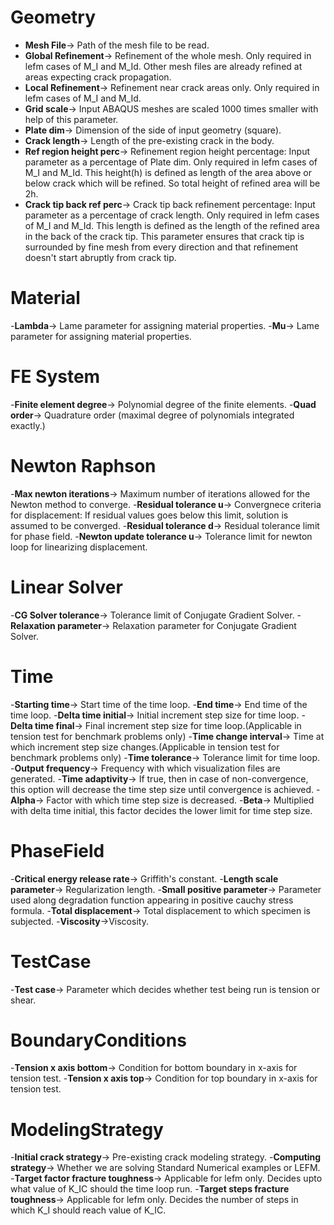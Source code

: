 # Geometry
- **Mesh File**-> Path of the mesh file to be read.
- **Global Refinement**-> Refinement of the whole mesh. Only required in lefm cases of M_I and M_Id. Other mesh files are already refined at areas expecting crack propagation.
- **Local Refinement**-> Refinement near crack areas only. Only required in lefm cases of M_I and M_Id.
- **Grid scale**-> Input ABAQUS meshes are scaled 1000 times smaller with help of this parameter.
- **Plate dim**-> Dimension of the side of input geometry (square).
- **Crack length**-> Length of the pre-existing crack in the body.
- **Ref region height perc**-> Refinement region height percentage: Input parameter as a percentage of Plate dim. Only required in lefm cases of M_I and M_Id. This height(h) is defined as length of the area above or below crack which will be refined. So total height of refined area will be 2h. 
- **Crack tip back ref perc**-> Crack tip back refinement percentage: Input parameter as a percentage of crack length. Only required in lefm cases of M_I and M_Id. This length is defined as the length of the refined area in the back of the crack tip. This parameter ensures that crack tip is surrounded by fine mesh from every direction and that refinement doesn't start abruptly from crack tip.

# Material
-**Lambda**-> Lame parameter for assigning material properties.
-**Mu**-> Lame parameter for assigning material properties.

# FE System
-**Finite element degree**->  Polynomial degree of the finite elements.
-**Quad order**-> Quadrature order (maximal degree of polynomials integrated exactly.)

# Newton Raphson
-**Max newton iterations**-> Maximum number of iterations allowed for the Newton method to converge.
-**Residual tolerance u**-> Convergnece criteria for displacement: If residual values goes below this limit, solution is assumed to be converged. 
-**Residual tolerance d**-> Residual tolerance limit for phase field.
-**Newton update tolerance u**-> Tolerance limit for newton loop for linearizing displacement.

# Linear Solver
-**CG Solver tolerance**-> Tolerance limit of Conjugate Gradient Solver.
-**Relaxation parameter**-> Relaxation parameter for Conjugate Gradient Solver.

# Time
-**Starting time**-> Start time of the time loop.
-**End time**-> End time of the time loop.
-**Delta time initial**-> Initial increment step size for time loop.
-**Delta time final**-> Final increment step size for time loop.(Applicable in tension test for benchmark problems only)
-**Time change interval**-> Time at which increment step size changes.(Applicable in tension test for benchmark problems only)
-**Time tolerance**-> Tolerance limit for time loop.
-**Output frequency**-> Frequency with which visualization files are generated.
-**Time adaptivity**-> If true, then in case of non-convergence, this option will decrease the time step size until convergence is achieved.
-**Alpha**-> Factor with which time step size is decreased.
-**Beta**-> Multiplied with delta time initial, this factor decides the lower limit for time step size.

# PhaseField
-**Critical energy release rate**-> Griffith's constant.
-**Length scale parameter**-> Regularization length.
-**Small positive parameter**-> Parameter used along degradation function appearing in positive cauchy stress formula.
-**Total displacement**-> Total displacement to which specimen is subjected.
-**Viscosity**->Viscosity.

# TestCase
-**Test case**-> Parameter which decides whether test being run is tension or shear.

# BoundaryConditions
-**Tension x axis bottom**-> Condition for bottom boundary in x-axis for tension test.
-**Tension x axis top**-> Condition for top boundary in x-axis for tension test.

# ModelingStrategy
-**Initial crack strategy**-> Pre-existing crack modeling strategy.
-**Computing strategy**-> Whether we are solving Standard Numerical examples or LEFM.
-**Target factor fracture toughness**-> Applicable for lefm only. Decides upto what value of K_IC should the time loop run.
-**Target steps fracture toughness**-> Applicable for lefm only. Decides the number of steps in which K_I should reach value of K_IC.